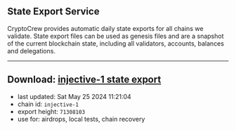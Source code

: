 ## State Export Service
CryptoCrew provides automatic daily state exports for all chains we validate. State export files can be used as genesis files and are a snapshot of the current blockchain state, including all validators, accounts, balances and delegations.

---
**Download: [injective-1 state export](https://dl-eu2.ccvalidators.com/SERVICE/injective/injective-1_export_71308103.json)**
---

- last updated: Sat May 25 2024 11:21:04
- chain id: `injective-1`
- export height: `71308103`
- use for: airdrops, local tests, chain recovery
